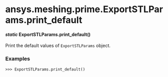 <a id="ansys-meshing-prime-exportstlparams-print-default"></a>

# ansys.meshing.prime.ExportSTLParams.print_default

<a id="ansys.meshing.prime.ExportSTLParams.print_default"></a>

#### *static* ExportSTLParams.print_default()

Print the default values of `ExportSTLParams` object.

### Examples

```pycon
>>> ExportSTLParams.print_default()
```

<!-- !! processed by numpydoc !! -->
